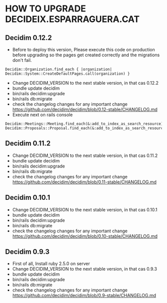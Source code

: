 # HOW TO UPGRADE DECIDEIX.ESPARRAGUERA.CAT

## Decidim 0.12.2
- Before to deploy this version,
 Please execute this code on production before upgrading so the pages get created correctly and the migrations don't fail.
 ```
 Decidim::Organization.find_each { |organization| Decidim::System::CreateDefaultPages.call(organization) }
 ```
- Change DECIDIM_VERSION to the next stable version, in that cas 0.12.2
- bundle update decidim
- bin/rails decidim:upgrade
- bin/rails db:migrate
- check the changelog changes for any important change https://github.com/decidim/decidim/blob/0.12-stable/CHANGELOG.md
- Execute next on rails console
```
Decidim::Meetings::Meeting.find_each(&:add_to_index_as_search_resource)
Decidim::Proposals::Proposal.find_each(&:add_to_index_as_search_resource)
```

## Decidim 0.11.2
- Change DECIDIM_VERSION to the next stable version, in that cas 0.11.2
- bundle update decidim
- bin/rails decidim:upgrade
- bin/rails db:migrate
- check the changelog changes for any important change https://github.com/decidim/decidim/blob/0.11-stable/CHANGELOG.md

## Decidim 0.10.1
- Change DECIDIM_VERSION to the next stable version, in that cas 0.10.1
- bundle update decidim
- bin/rails decidim:upgrade
- bin/rails db:migrate
- check the changelog changes for any important change https://github.com/decidim/decidim/blob/0.10-stable/CHANGELOG.md

## Decidim 0.9.3

- First of all, Install ruby 2.5.0 on server
- Change DECIDIM_VERSION to the next stable version, in that cas 0.9.3
- bundle update decidim
- bin/rails decidim:upgrade
- bin/rails db:migrate
- check the changelog changes for any important change https://github.com/decidim/decidim/blob/0.9-stable/CHANGELOG.md
